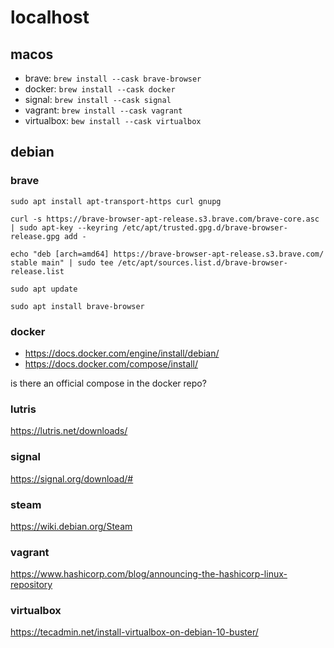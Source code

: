 localhost
=========

## macos

* brave: `brew install --cask brave-browser`
* docker: `brew install --cask docker`
* signal: `brew install --cask signal`
* vagrant: `brew install --cask vagrant`
* virtualbox: `bew install --cask virtualbox`

## debian

### brave

```shell
sudo apt install apt-transport-https curl gnupg

curl -s https://brave-browser-apt-release.s3.brave.com/brave-core.asc | sudo apt-key --keyring /etc/apt/trusted.gpg.d/brave-browser-release.gpg add -

echo "deb [arch=amd64] https://brave-browser-apt-release.s3.brave.com/ stable main" | sudo tee /etc/apt/sources.list.d/brave-browser-release.list

sudo apt update

sudo apt install brave-browser
```

### docker

* https://docs.docker.com/engine/install/debian/
* https://docs.docker.com/compose/install/

is there an official compose in the docker repo?

### lutris

https://lutris.net/downloads/

### signal

https://signal.org/download/#

### steam

https://wiki.debian.org/Steam

### vagrant

https://www.hashicorp.com/blog/announcing-the-hashicorp-linux-repository

### virtualbox

https://tecadmin.net/install-virtualbox-on-debian-10-buster/

